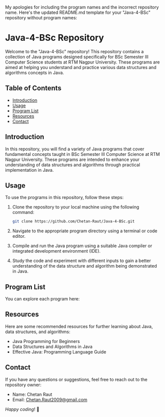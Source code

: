 My apologies for including the program names and the incorrect repository name. Here's the updated README.md template for your "Java-4-BSc" repository without program names:

# Java-4-BSc Repository

Welcome to the "Java-4-BSc" repository! This repository contains a collection of Java programs designed specifically for BSc Semester III Computer Science students at RTM Nagpur University. These programs are aimed at helping you understand and practice various data structures and algorithms concepts in Java.

## Table of Contents

- [Introduction](#introduction)
- [Usage](#usage)
- [Program List](#program-list)
- [Resources](#resources)
- [Contact](#contact)

## Introduction

In this repository, you will find a variety of Java programs that cover fundamental concepts taught in BSc Semester III Computer Science at RTM Nagpur University. These programs are intended to enhance your understanding of data structures and algorithms through practical implementation in Java.

## Usage

To use the programs in this repository, follow these steps:

1. Clone the repository to your local machine using the following command:
   ```bash
   git clone https://github.com/Chetan-Raut/Java-4-BSc.git
   ```

3. Navigate to the appropriate program directory using a terminal or code editor.

4. Compile and run the Java program using a suitable Java compiler or integrated development environment (IDE).

5. Study the code and experiment with different inputs to gain a better understanding of the data structure and algorithm being demonstrated in Java.

## Program List

You can explore each program here:

## Resources

Here are some recommended resources for further learning about Java, data structures, and algorithms:

- Java Programming for Beginners
- Data Structures and Algorithms in Java
- Effective Java: Programming Language Guide

## Contact

If you have any questions or suggestions, feel free to reach out to the repository owner:

- Name: Chetan Raut
- Email: Chetan.Raut2009@gmail.com

_Happy coding_! 🥰
```
